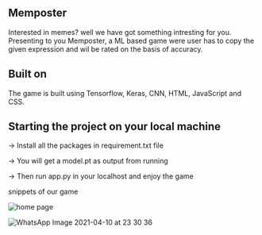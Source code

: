 ## Memposter

Interested in memes? well we have got something intresting for you. Presenting to you Memposter, a ML based game were user has to copy the given expression and wil be rated on the basis of accuracy.

## Built on 

The game is built using Tensorflow, Keras, CNN, HTML, JavaScript and CSS.

## Starting the project on your local machine 

  -> Install all the packages in requirement.txt file

  -> You will get a model.pt as output from running 
  
  -> Then run app.py in your localhost and enjoy the game

snippets of our game

![home page](https://user-images.githubusercontent.com/64356997/114279782-f9de7180-9a53-11eb-9fb9-efc90faf848e.jpeg)

![WhatsApp Image 2021-04-10 at 23 30 36](https://user-images.githubusercontent.com/64356997/114280007-f7c8e280-9a54-11eb-9ecd-930f372e8d15.jpeg)



